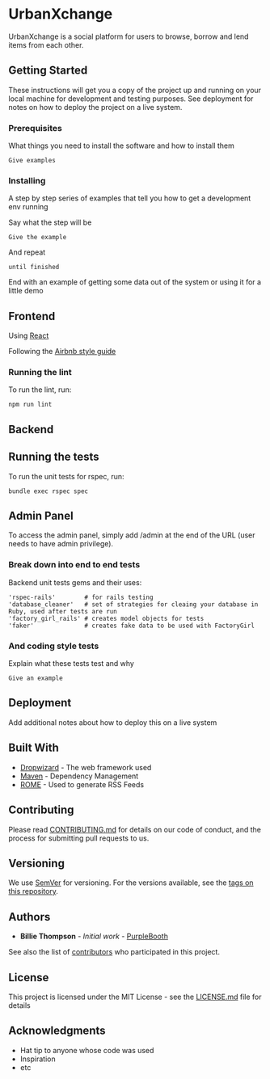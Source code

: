 # UrbanXchange

UrbanXchange is a social platform for users to browse, borrow and lend items from each other.

## Getting Started

These instructions will get you a copy of the project up and running on your local machine for development and testing purposes. See deployment for notes on how to deploy the project on a live system.

### Prerequisites

What things you need to install the software and how to install them

```
Give examples
```

### Installing

A step by step series of examples that tell you how to get a development env running

Say what the step will be

```
Give the example
```

And repeat

```
until finished
```

End with an example of getting some data out of the system or using it for a little demo

## Frontend

Using [React](https://reactjs.org/)

Following the [Airbnb style guide](https://github.com/airbnb/javascript)

### Running the lint

To run the lint, run:

```
npm run lint
```

## Backend

## Running the tests

To run the unit tests for rspec, run:

```
bundle exec rspec spec
```
## Admin Panel 

To access the admin panel, simply add /admin at the end of the URL (user needs to have admin privilege).


### Break down into end to end tests

Backend unit tests gems and their uses:

```
'rspec-rails'        # for rails testing
'database_cleaner'   # set of strategies for cleaing your database in Ruby, used after tests are run
'factory_girl_rails' # creates model objects for tests
'faker'              # creates fake data to be used with FactoryGirl
```

### And coding style tests

Explain what these tests test and why

```
Give an example
```

## Deployment

Add additional notes about how to deploy this on a live system

## Built With

* [Dropwizard](http://www.dropwizard.io/1.0.2/docs/) - The web framework used
* [Maven](https://maven.apache.org/) - Dependency Management
* [ROME](https://rometools.github.io/rome/) - Used to generate RSS Feeds

## Contributing

Please read [CONTRIBUTING.md](https://gist.github.com/PurpleBooth/b24679402957c63ec426) for details on our code of conduct, and the process for submitting pull requests to us.

## Versioning

We use [SemVer](http://semver.org/) for versioning. For the versions available, see the [tags on this repository](https://github.com/your/project/tags). 

## Authors

* **Billie Thompson** - *Initial work* - [PurpleBooth](https://github.com/PurpleBooth)

See also the list of [contributors](https://github.com/your/project/contributors) who participated in this project.

## License

This project is licensed under the MIT License - see the [LICENSE.md](LICENSE.md) file for details

## Acknowledgments

* Hat tip to anyone whose code was used
* Inspiration
* etc
